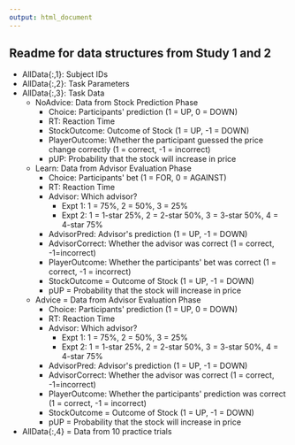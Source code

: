 ```yaml
---
output: html_document
---
```

## Readme for data structures from Study 1 and 2
* AllData{:,1}: Subject IDs  
* AllData{:,2}: Task Parameters
* AllData{:,3}: Task Data  
    * NoAdvice: Data from Stock Prediction Phase
        * Choice: Participants' prediction (1 = UP, 0 = DOWN)
        * RT: Reaction Time
        * StockOutcome: Outcome of Stock (1 = UP, -1 = DOWN)
        * PlayerOutcome: Whether the participant guessed the price change correctly (1 = correct, -1 = incorrect)
        * pUP: Probability that the stock will increase in price
    * Learn: Data from Advisor Evaluation Phase  
        * Choice: Participants' bet (1 = FOR, 0 = AGAINST)  
        * RT: Reaction Time 
        * Advisor: Which advisor?
            * Expt 1: 1 = 75%, 2 = 50%, 3 = 25%
            * Expt 2: 1 = 1-star 25%, 2 = 2-star 50%, 3 = 3-star 50%, 4 = 4-star 75%  
        * AdvisorPred: Advisor's prediction (1 = UP, -1 = DOWN)
        * AdvisorCorrect: Whether the advisor was correct (1 = correct, -1=incorrect)
        * PlayerOutcome: Whether the participants' bet was correct (1 = correct, -1 = incorrect)
        * StockOutcome = Outcome of Stock (1 = UP, -1 = DOWN)
        * pUP = Probability that the stock will increase in price  
    * Advice = Data from Advisor Evaluation Phase  
        * Choice: Participants' prediction (1 = UP, 0 = DOWN)  
        * RT: Reaction Time 
        * Advisor: Which advisor?
            * Expt 1: 1 = 75%, 2 = 50%, 3 = 25%
            * Expt 2: 1 = 1-star 25%, 2 = 2-star 50%, 3 = 3-star 50%, 4 = 4-star 75%  
        * AdvisorPred: Advisor's prediction (1 = UP, -1 = DOWN)
        * AdvisorCorrect: Whether the advisor was correct (1 = correct, -1=incorrect)
        * PlayerOutcome: Whether the participants' prediction was correct (1 = correct, -1 = incorrect)
        * StockOutcome = Outcome of Stock (1 = UP, -1 = DOWN)
        * pUP = Probability that the stock will increase in price  
* AllData{:,4} = Data from 10 practice trials  


